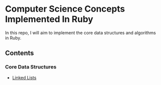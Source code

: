Computer Science Concepts Implemented In Ruby
=============================================
In this repo, I will aim to implement the core data structures and algorithms in Ruby.

## Contents
### Core Data Structures
- [Linked Lists](#)
